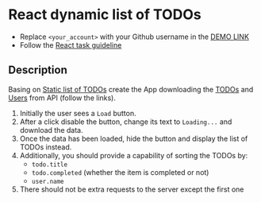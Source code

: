 # React dynamic list of TODOs
- Replace `<your_account>` with your Github username in the
  [DEMO LINK](https://AnnieMarkina.github.io/react_dynamic-list-of-todos/)
- Follow the [React task guideline](https://github.com/mate-academy/react_task-guideline#react-tasks-guideline)

## Description
Basing on [Static list of TODOs](https://github.com/mate-academy/react_static-list-of-todos)
create the App downloading the [TODOs](https://jsonplaceholder.typicode.com/todos)
and [Users](https://jsonplaceholder.typicode.com/users) from API (follow the links).

1. Initially the user sees a `Load` button.
1. After a click disable the button, change its text to `Loading...` and download the data.
1. Once the data has been loaded, hide the button and display the list of TODOs instead.
1. Additionally, you should provide a capability of sorting the TODOs by:
    - `todo.title`
    - `todo.completed` (whether the item is completed or not)
    - `user.name`
1. There should not be extra requests to the server except the first one
